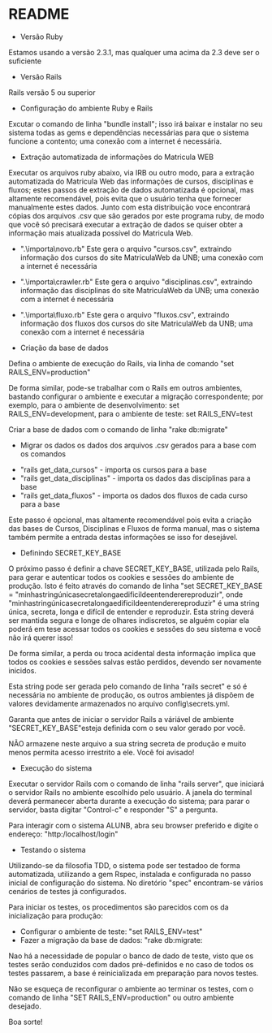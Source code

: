 # README

* Versão Ruby 

Estamos usando a versão 2.3.1, mas qualquer uma acima da 2.3 deve ser o suficiente

* Versão Rails

Rails versão 5 ou superior

* Configuração do ambiente Ruby e Rails
 
 Excutar o comando de linha "bundle install"; isso irá baixar e instalar no seu sistema todas as gems e dependências necessárias para que o sistema funcione a contento; uma conexão com a internet é necessária.
 
* Extração automatizada de informações do Matricula WEB
 
Executar os arquivos ruby abaixo, via IRB ou outro modo, para a extração automatizada do Matricula Web das informações de cursos, disciplinas e fluxos; estes passos de extração de dados automatizada é opcional, mas altamente recomendável, pois evita que o usuário
tenha que fornecer manualmente estes dados. Junto com esta distribuição voce encontrará cópias dos arquivos .csv que são gerados por este programa ruby, de modo que você só precisará executar a extração de dados se quiser obter a informação mais atualizada possível do Matricula Web.

- ".\importa\novo.rb"
Este gera o arquivo "cursos.csv", extraindo informação dos cursos do site MatriculaWeb da UNB; uma conexão com a internet é necessária

- ".\importa\crawler.rb"
Este gera o arquivo "disciplinas.csv", extraindo informação das disciplinas do site MatriculaWeb da UNB; uma conexão com a internet é necessária

- ".\importa\fluxo.rb"
Este gera o arquivo "fluxos.csv", extraindo informação dos fluxos dos cursos do site MatriculaWeb da UNB; uma conexão com a internet é necessária

* Criação da base de dados

Defina o ambiente de execução do Rails, via linha de comando "set RAILS_ENV=production"

De forma similar, pode-se trabalhar com o Rails em outros ambientes, bastando configurar o ambiente e executar a migração
correspondente; por exemplo, para o ambiente de desenvolvimento: set RAILS_ENV=development, para o ambiente de teste: set RAILS_ENV=test

Criar a base de dados com o comando de linha "rake db:migrate"

* Migrar os dados os dados dos arquivos .csv gerados para a base com os comandos

- "rails get_data_cursos"       - importa os cursos para a base
- "rails get_data_disciplinas"  - importa os dados das disciplinas para a base
- "rails get_data_fluxos"       - importa os dados dos fluxos de cada curso para a base

Este passo é opcional, mas altamente recomendável pois evita a criação das bases de Cursos, Disciplinas e Fluxos de forma manual, mas o sistema também permite a entrada destas informações se isso for desejável.

* Definindo SECRET_KEY_BASE

O próximo passo é definir a chave SECRET_KEY_BASE, utilizada pelo Rails, para gerar e autenticar todos os cookies e sessões do ambiente de produção. Isto é feito através do comando de linha "set SECRET_KEY_BASE = "minhastringúnicasecretalongaedificildeentenderereproduzir", onde "minhastringúnicasecretalongaedificildeentenderereproduzir" é uma string única, secreta, longa e difícil de entender e reproduzir. Esta string deverá ser mantida segura e longe de olhares indiscretos, se alguém copiar ela poderá em tese acessar todos os cookies e sessões do seu sistema e você não irá querer isso!

De forma similar, a perda ou troca acidental desta informação implica que todos os cookies e sessões salvas estão perdidos, devendo ser novamente inicidos.

Esta string pode ser gerada pelo comando de linha "rails secret" e só é necessária no ambiente de produção, os outros ambientes já dispõem de valores devidamente armazenados no arquivo config\secrets.yml.

Garanta que antes de iniciar o servidor Rails a váriável de ambiente "SECRET_KEY_BASE"esteja definida com o seu valor gerado por você.

NÃO armazene neste arquivo a sua string secreta de produção e muito menos permita acesso irrestrito a ele. Você foi avisado!


* Execução do sistema

Executar o servidor Rails com o comando de linha "rails server", que iniciará o servidor Rails no ambiente escolhido pelo usuário. A janela do terminal deverá permanecer aberta durante a execução do sistema; para parar o servidor, basta digitar "Control-c" e responder "S" a pergunta.

Para interagir com o sistema ALUNB, abra seu browser preferido e digite o endereço: "http:/localhost/login"

* Testando o sistema

Utilizando-se da filosofia TDD, o sistema pode ser testadoo de forma automatizada, utilizando a gem Rspec, instalada e configurada no passo inicial de configuração do sistema. No diretório "spec" encontram-se vários cenários de testes já configurados.

Para iniciar os testes, os procedimentos são parecidos com os da inicialização para produção:

- Configurar o ambiente de teste: "set RAILS_ENV=test"
- Fazer a migração da base de dados: "rake db:migrate:

Nao há a necessidade de popular o banco de dado de teste, visto que os testes serão conduzidos com dados pré-definidos e no caso de todos os testes passarem, a base é reinicializada em preparação para novos testes.

Não se esqueça de reconfigurar o ambiente ao terminar os testes, com o comando de linha "SET RAILS_ENV=production" ou outro ambiente desejado.


Boa sorte!
